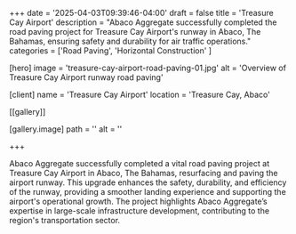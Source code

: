 +++
date = '2025-04-03T09:39:46-04:00'
draft = false
title = 'Treasure Cay Airport'
description = "Abaco Aggregate successfully completed the road paving project for Treasure Cay Airport's runway in Abaco, The Bahamas, ensuring safety and durability for air traffic operations."
categories = ['Road Paving', 'Horizontal Construction' ]

[hero]
  image = 'treasure-cay-airport-road-paving-01.jpg'
  alt = 'Overview of Treasure Cay Airport runway road paving'

[client]
  name = 'Treasure Cay Airport'
  location = 'Treasure Cay, Abaco'

[[gallery]]

  [gallery.image]
    path = ''
    alt = ''

+++

Abaco Aggregate successfully completed a vital road paving project at Treasure Cay Airport in Abaco, The Bahamas, resurfacing and paving the airport runway. This upgrade enhances the safety, durability, and efficiency of the runway, providing a smoother landing experience and supporting the airport's operational growth. The project highlights Abaco Aggregate’s expertise in large-scale infrastructure development, contributing to the region's transportation sector.